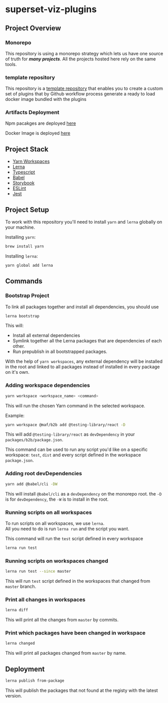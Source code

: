 # superset-viz-plugins

## Project Overview

### Monorepo
This repository is using a monorepo strategy which lets us have one source of truth for ***many projects***. All the projects hosted here rely on the same tools.

### template repository
This repository is a [template repository](https://docs.github.com/en/free-pro-team@latest/github/creating-cloning-and-archiving-repositories/creating-a-repository-from-a-template) that enables you to create a custom set of plugins that by Github workflow process generate a ready to load docker image bundled with the plugins

### Artifacts Deployment

  Npm pacakges are deployed [here](https://www.npmjs.com/search?q=%40superset-viz-plugins)

  Docker Image is deployed [here](https://hub.docker.com/r/nielsenoss/apache-superset)

## Project Stack

- [Yarn Workspaces](https://classic.yarnpkg.com/en/docs/workspaces/)
- [Lerna](https://github.com/lerna/lerna)
- [Typescript](https://www.typescriptlang.org/)
- [Babel](https://babeljs.io/)
- [Storybook](https://storybook.js.org/)
- [ESLint](https://eslint.org/)
- [Jest](https://jestjs.io/)

## Project Setup

To work with this repository you'll need to install `yarn` and `lerna` globally on your machine.

Installing `yarn`:

```bash
brew install yarn
```

Installing `lerna`:

```bash
yarn global add lerna
```

## Commands

### Bootstrap Project

To link all packages together and install all dependencies, you should use

```bash
lerna bootstrap
```

This will:

- Install all external dependencies
- Symlink together all the Lerna packages that are dependencies of each other.
- Run prepublish in all bootstrapped packages.

With the help of `yarn workspaces`, any external dependency will be installed in the root and linked to all packages instead of installed in every package on it's own.

### Adding workspace dependencies

```bash
yarn workspace <workspace_name> <command>
```

This will run the chosen Yarn command in the selected workspace.

Example:

```bash
yarn workspace @maf/b2b add @testing-library/react -D
```

This will add `@testing-library/react` as `devDependency` in your `packages/b2b/package.json`.

This command can be used to run any script you'd like on a specific workspace: `test`, `dist` and every script defined in the workspace `package.json`.

### Adding root devDependencies

```bash
yarn add @babel/cli -DW
```

This will install `@babel/cli` as a `devDependency` on the monorepo root. the `-D` is for `devDependency`, the `-W` is to install in the root.

### Running scripts on all workspaces

To run scripts on all workspaces, we use `lerna`.  
All you need to do is run `lerna run` and the script you want.

This command will run the `test` script defined in every workspace

```bash
lerna run test
```

### Running scripts on workspaces changed

```bash
lerna run test --since master
```

This will run `test` script defined in the workspaces that changed from `master` branch.

### Print all changes in workspaces

```bash
lerna diff
```

This will print all the changes from `master` by commits.

### Print which packages have been changed in workspace

```bash
lerna changed
```

This will print all packages changed from `master` by name.


## Deployment


```bash
lerna publish from-package
```

This will publish the packages that not found at the registy with the latest version.
